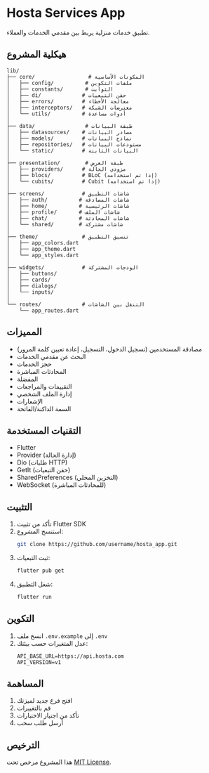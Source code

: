 # Hosta Services App

تطبيق خدمات منزلية يربط بين مقدمي الخدمات والعملاء.

## هيكلية المشروع

```
lib/
├── core/                 # المكونات الأساسية
│   ├── config/          # ملفات التكوين
│   ├── constants/       # الثوابت
│   ├── di/             # حقن التبعيات
│   ├── errors/         # معالجة الأخطاء
│   ├── interceptors/   # معترضات الشبكة
│   └── utils/          # أدوات مساعدة
│
├── data/                # طبقة البيانات
│   ├── datasources/    # مصادر البيانات
│   ├── models/         # نماذج البيانات
│   ├── repositories/   # مستودعات البيانات
│   └── static/         # البيانات الثابتة
│
├── presentation/        # طبقة العرض
│   ├── providers/      # مزودي الحالة
│   ├── blocs/          # BLoC (إذا تم استخدامه)
│   └── cubits/         # Cubit (إذا تم استخدامه)
│
├── screens/            # شاشات التطبيق
│   ├── auth/          # شاشات المصادقة
│   ├── home/          # شاشات الرئيسية
│   ├── profile/       # شاشات الملف
│   ├── chat/          # شاشات المحادثة
│   └── shared/        # شاشات مشتركة
│
├── theme/              # تنسيق التطبيق
│   ├── app_colors.dart
│   ├── app_theme.dart
│   └── app_styles.dart
│
├── widgets/            # الودجات المشتركة
│   ├── buttons/
│   ├── cards/
│   ├── dialogs/
│   └── inputs/
│
└── routes/             # التنقل بين الشاشات
    └── app_routes.dart
```

## المميزات

- مصادقة المستخدمين (تسجيل الدخول، التسجيل، إعادة تعيين كلمة المرور)
- البحث عن مقدمي الخدمات
- حجز الخدمات
- المحادثات المباشرة
- المفضلة
- التقييمات والمراجعات
- إدارة الملف الشخصي
- الإشعارات
- السمة الداكنة/الفاتحة

## التقنيات المستخدمة

- Flutter
- Provider (إدارة الحالة)
- Dio (طلبات HTTP)
- GetIt (حقن التبعيات)
- SharedPreferences (التخزين المحلي)
- WebSocket (للمحادثات المباشرة)

## التثبيت

1. تأكد من تثبيت Flutter SDK
2. استنسخ المشروع:
   ```bash
   git clone https://github.com/username/hosta_app.git
   ```
3. ثبت التبعيات:
   ```bash
   flutter pub get
   ```
4. شغل التطبيق:
   ```bash
   flutter run
   ```

## التكوين

1. انسخ ملف `.env.example` إلى `.env`
2. عدل المتغيرات حسب بيئتك:
   ```
   API_BASE_URL=https://api.hosta.com
   API_VERSION=v1
   ```

## المساهمة

1. افتح فرع جديد لميزتك
2. قم بالتغييرات
3. تأكد من اجتياز الاختبارات
4. أرسل طلب سحب

## الترخيص

هذا المشروع مرخص تحت [MIT License](LICENSE).